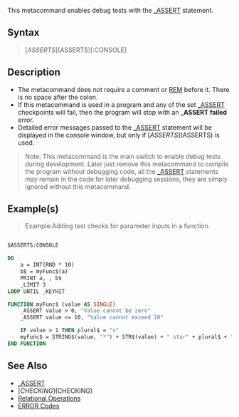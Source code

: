 This metacommand enables debug tests with the [_ASSERT](_ASSERT) statement.

## Syntax

> [$ASSERTS]($ASSERTS)[:CONSOLE]

## Description

* The metacommand does not require a comment or [REM](REM) before it. There is no space after the colon.
* If this metacommand is used in a program and any of the set [_ASSERT](_ASSERT) checkpoints will fail, then the program will stop with an **_ASSERT failed** error.
* Detailed error messages passed to the [_ASSERT](_ASSERT) statement will be displayed in the console window, but only if [$ASSERTS]($ASSERTS) is used.

> Note: This metacommand is the main switch to enable debug tests during development. Later just remove this metacommand to compile the program without debugging code, all the [_ASSERT](_ASSERT) statements may remain in the code for later debugging sessions, they are simply ignored without this metacommand.

## Example(s)

> Example:Adding test checks for parameter inputs in a function.

```vb

$ASSERTS:CONSOLE

DO
    a = INT(RND * 10)
    b$ = myFunc$(a)
    PRINT a, , b$
    _LIMIT 3
LOOP UNTIL _KEYHIT

FUNCTION myFunc$ (value AS SINGLE)
    _ASSERT value > 0, "Value cannot be zero"
    _ASSERT value <= 10, "Value cannot exceed 10"

    IF value > 1 THEN plural$ = "s"
    myFunc$ = STRING$(value, "*") + STR$(value) + " star" + plural$ + " :-)"
END FUNCTION

```

## See Also

* [_ASSERT](_ASSERT)
* [$CHECKING]($CHECKING)
* [Relational Operations](Relational_Operations)
* [ERROR Codes](ERROR-Codes)




